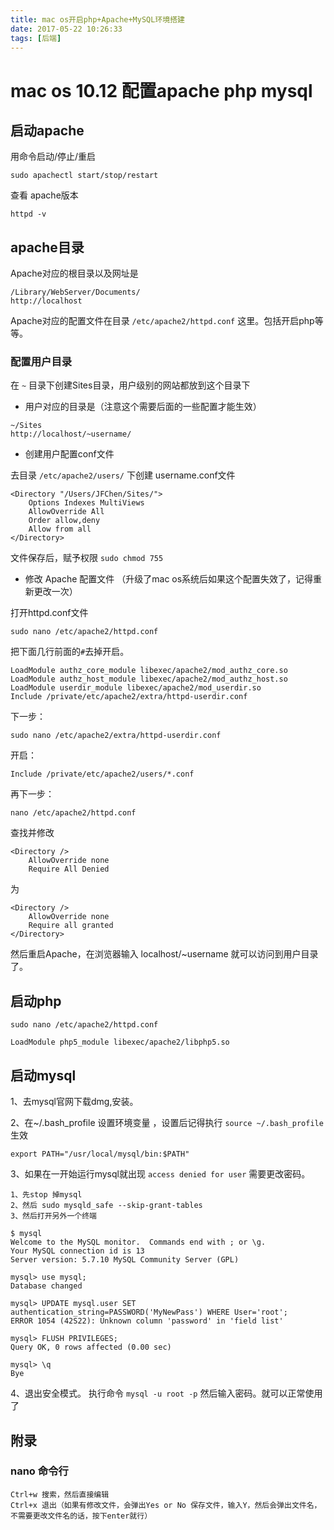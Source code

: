```yaml
---
title: mac os开启php+Apache+MySQL环境搭建
date: 2017-05-22 10:26:33
tags: [后端]
---
```


# mac os 10.12 配置apache php mysql

## 启动apache
用命令启动/停止/重启

```
sudo apachectl start/stop/restart
```

查看 apache版本

```
httpd -v
```

## apache目录

Apache对应的根目录以及网址是

```
/Library/WebServer/Documents/
http://localhost
```

Apache对应的配置文件在目录 `/etc/apache2/httpd.conf` 这里。包括开启php等等。

### 配置用户目录

在 `~` 目录下创建Sites目录，用户级别的网站都放到这个目录下

* 用户对应的目录是（注意这个需要后面的一些配置才能生效）

```
~/Sites
http://localhost/~username/
```

* 创建用户配置conf文件

去目录 `/etc/apache2/users/` 下创建 username.conf文件

```
<Directory "/Users/JFChen/Sites/">
    Options Indexes MultiViews
    AllowOverride All
    Order allow,deny
    Allow from all
</Directory>
```

文件保存后，赋予权限 `sudo chmod 755`

* 修改 Apache 配置文件 （升级了mac os系统后如果这个配置失效了，记得重新更改一次）

打开httpd.conf文件
```
sudo nano /etc/apache2/httpd.conf
```

把下面几行前面的`#`去掉开启。

```
LoadModule authz_core_module libexec/apache2/mod_authz_core.so
LoadModule authz_host_module libexec/apache2/mod_authz_host.so
LoadModule userdir_module libexec/apache2/mod_userdir.so
Include /private/etc/apache2/extra/httpd-userdir.conf
```

下一步：

```
sudo nano /etc/apache2/extra/httpd-userdir.conf
```

开启：

```
Include /private/etc/apache2/users/*.conf
```

再下一步：

```
nano /etc/apache2/httpd.conf
```

查找并修改
```
<Directory />
	AllowOverride none
	Require All Denied
```

为

```
<Directory />
    AllowOverride none
    Require all granted
</Directory>
```


然后重启Apache，在浏览器输入 localhost/~username 就可以访问到用户目录了。

## 启动php

```
sudo nano /etc/apache2/httpd.conf
```

```
LoadModule php5_module libexec/apache2/libphp5.so
```

## 启动mysql

1、去mysql官网下载dmg,安装。

2、在~/.bash_profile 设置环境变量 ，设置后记得执行 `source ~/.bash_profile`生效

```
export PATH="/usr/local/mysql/bin:$PATH"
```

3、如果在一开始运行mysql就出现 `access denied for user`
需要更改密码。

```
1、先stop 掉mysql
2、然后 sudo mysqld_safe --skip-grant-tables
3、然后打开另外一个终端

$ mysql
Welcome to the MySQL monitor.  Commands end with ; or \g.
Your MySQL connection id is 13
Server version: 5.7.10 MySQL Community Server (GPL)

mysql> use mysql;
Database changed

mysql> UPDATE mysql.user SET authentication_string=PASSWORD('MyNewPass') WHERE User='root'; 
ERROR 1054 (42S22): Unknown column 'password' in 'field list'

mysql> FLUSH PRIVILEGES;
Query OK, 0 rows affected (0.00 sec)

mysql> \q
Bye

```


4、退出安全模式。 执行命令 `mysql -u root -p` 然后输入密码。就可以正常使用了


## 附录
### nano 命令行

```
Ctrl+w 搜索，然后直接编辑
Ctrl+x 退出（如果有修改文件，会弹出Yes or No 保存文件，输入Y，然后会弹出文件名，不需要更改文件名的话，按下enter就行）
```